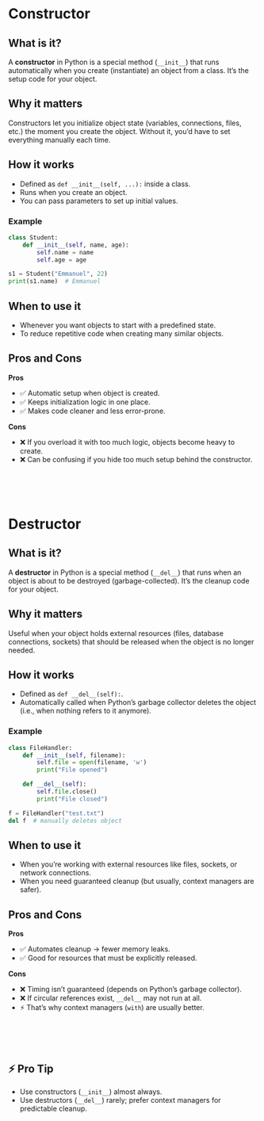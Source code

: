 # Constructor

## What is it?
A **constructor** in Python is a special method (`__init__`) that runs automatically when you create (instantiate) an object from a class. It’s the setup code for your object.

## Why it matters
Constructors let you initialize object state (variables, connections, files, etc.) the moment you create the object. Without it, you’d have to set everything manually each time.

## How it works

- Defined as `def __init__(self, ...):` inside a class.
- Runs when you create an object.
- You can pass parameters to set up initial values.

### Example

```python
class Student:
    def __init__(self, name, age):
        self.name = name
        self.age = age

s1 = Student("Emmanuel", 22)
print(s1.name)  # Emmanuel
```

## When to use it

- Whenever you want objects to start with a predefined state.
- To reduce repetitive code when creating many similar objects.

## Pros and Cons

**Pros**
- ✅ Automatic setup when object is created.
- ✅ Keeps initialization logic in one place.
- ✅ Makes code cleaner and less error-prone.

**Cons**
- ❌ If you overload it with too much logic, objects become heavy to create.
- ❌ Can be confusing if you hide too much setup behind the constructor.

<br>
<br>
<br>

# Destructor

## What is it?
A **destructor** in Python is a special method (`__del__`) that runs when an object is about to be destroyed (garbage-collected). It’s the cleanup code for your object.

## Why it matters
Useful when your object holds external resources (files, database connections, sockets) that should be released when the object is no longer needed.

## How it works

- Defined as `def __del__(self):`.
- Automatically called when Python’s garbage collector deletes the object (i.e., when nothing refers to it anymore).

### Example

```python
class FileHandler:
    def __init__(self, filename):
        self.file = open(filename, 'w')
        print("File opened")

    def __del__(self):
        self.file.close()
        print("File closed")

f = FileHandler("test.txt")
del f  # manually deletes object
```

## When to use it

- When you’re working with external resources like files, sockets, or network connections.
- When you need guaranteed cleanup (but usually, context managers are safer).

## Pros and Cons

**Pros**
- ✅ Automates cleanup → fewer memory leaks.
- ✅ Good for resources that must be explicitly released.

**Cons**
- ❌ Timing isn’t guaranteed (depends on Python’s garbage collector).
- ❌ If circular references exist, `__del__` may not run at all.
- ⚡ That’s why context managers (`with`) are usually better.

<br>
<br>
<br>

## ⚡ Pro Tip

- Use constructors (`__init__`) almost always.
- Use destructors (`__del__`) rarely; prefer context managers for predictable cleanup.
